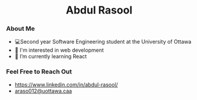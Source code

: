 <h1 align="center">Abdul Rasool</h1>

### About Me
 - 💻Second year Software Engineering student at the University of Ottawa
 - 👀 I'm interested in web development
 - 🌱 I’m currently learning React


### Feel Free to Reach Out
 - https://www.linkedin.com/in/abdul-rasool/
 - araso012@uottawa.caa




<!---
abdulrasool05/abdulrasool05 is a ✨ special ✨ repository because its `README.md` (this file) appears on your GitHub profile.
You can click the Preview link to take a look at your changes.
--->
